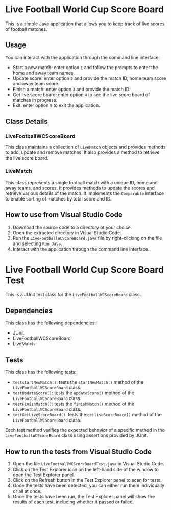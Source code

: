 # Live Football World Cup Score Board

This is a simple Java application that allows you to keep track of live scores of football matches.

## Usage

You can interact with the application through the command line interface:

- Start a new match: enter option `1` and follow the prompts to enter the home and away team names.
- Update score: enter option `2` and provide the match ID, home team score and away team score.
- Finish a match: enter option `3` and provide the match ID.
- Get live score board: enter option `4` to see the live score board of matches in progress.
- Exit: enter option `5` to exit the application.

## Class Details

### LiveFootballWCScoreBoard

This class maintains a collection of `LiveMatch` objects and provides methods to add, update and remove matches. It also provides a method to retrieve the live score board.

### LiveMatch

This class represents a single football match with a unique ID, home and away teams, and scores. It provides methods to update the scores and retrieve various details of the match. It implements the `Comparable` interface to enable sorting of matches by total score and ID.

## How to use from Visual Studio Code

1. Download the source code to a directory of your choice.
2. Open the extracted directory in Visual Studio Code.
3. Run the `LiveFootballWCScoreBoard.java` file by right-clicking on the file and selecting `Run Java`.
4. Interact with the application through the command line interface.


# Live Football World Cup Score Board Test

This is a JUnit test class for the `LiveFootballWCScoreBoard` class. 

## Dependencies

This class has the following dependencies:

- JUnit
- LiveFootballWCScoreBoard
- LiveMatch

## Tests 

This class has the following tests:

- `teststartNewMatch()`: tests the `startNewMatch()` method of the `LiveFootballWCScoreBoard` class.
- `testUpdateScore()`: tests the `updateScore()` method of the `LiveFootballWCScoreBoard` class.
- `testFinishMatch()`: tests the `finishMatch()` method of the `LiveFootballWCScoreBoard` class.
- `testGetLiveScoreBoard()`: tests the `getliveScoreBoard()` method of the `LiveFootballWCScoreBoard` class.
 
Each test method verifies the expected behavior of a specific method in the `LiveFootballWCScoreBoard` class using assertions provided by JUnit.

## How to run the tests from Visual Studio Code

1. Open the file `LiveFootballWCScoreBoardTest.java` in Visual Studio Code.
2. Click on the Test Explorer icon on the left-hand side of the window to open the Test Explorer panel.
3. Click on the Refresh button in the Test Explorer panel to scan for tests.
4. Once the tests have been detected, you can either run them individually or all at once.
5. Once the tests have been run, the Test Explorer panel will show the results of each test, including whether it passed or failed.
